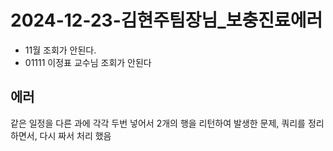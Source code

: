 


# 2024-12-23-김현주팀장님_보충진료에러
- 11월 조회가 안된다.
- 01111 이정표 교수님 조회가 안된다


## 에러
같은 일정을 다른 과에 각각 두번 넣어서 2개의 행을 리턴하여 발생한 문제, 
쿼리를 정리하면서, 다시 짜서 처리 했음